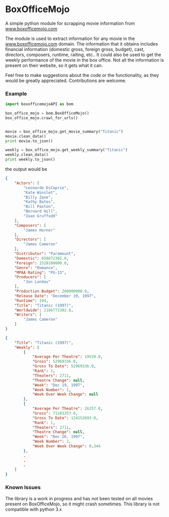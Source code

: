 BoxOfficeMojo
=============

A simple python module for scrapping movie information from www.boxofficemojo.com

The module is used to extract information for any movie in the www.boxofficemojo.com domain. The information that it obtains
includes financial information (domestic gross, foreign gross, budget), cast, directors, composers, runtime, raiting, etc.. 
It could also be used to get the weekly performance of the movie in the box office. 
Not all the information is present on their website, so it gets what it can. 

Feel free to make suggestions about the code or the functionality, as they would be greatly appreciated. Contributions are welcome. 

### Example 

```python
import boxofficemojoAPI as bom

box_office_mojo = bom.BoxOfficeMojo()
box_office_mojo.crawl_for_urls()


movie = box_office_mojo.get_movie_summary("Titanic")
movie.clean_data()
print movie.to_json()

weekly = box_office_mojo.get_weekly_summary("Titanic")
weekly.clean_data()
print weekly.to_json()

```

the output would be 

```json
{
    "Actors": [
        "Leonardo DiCaprio", 
        "Kate Winslet", 
        "Billy Zane", 
        "Kathy Bates", 
        "Bill Paxton", 
        "Bernard Hill", 
        "Ioan Gruffudd"
    ], 
    "Composers": [
        "James Horner"
    ], 
    "Directors": [
        "James Cameron"
    ], 
    "Distributor": "Paramount", 
    "Domestic": 658672302.0,  
    "Foreign": 1528100000.0, 
    "Genre": "Romance", 
    "MPAA Rating": "PG-13", 
    "Producers": [
        "Jon Landau"
    ], 
    "Production Budget": 200000000.0, 
    "Release Date": "December 19, 1997", 
    "Runtime": 194, 
    "Title": "Titanic (1997)", 
    "Worldwide": 2186772302.0, 
    "Writers": [
        "James Cameron"
    ]
}

{
    "Title": "Titanic (1997)", 
    "Weekly": [
        {
            "Average Per Theatre": 19539.0, 
            "Gross": 52969336.0, 
            "Gross To Date": 52969336.0, 
            "Rank": 1, 
            "Theaters": 2711, 
            "Theatre Change": null, 
            "Week": "Dec 19, 1997", 
            "Week Number": 1, 
            "Week Over Week Change": null
        }, 
        {
            "Average Per Theatre": 26257.0, 
            "Gross": 71183357.0, 
            "Gross To Date": 124152693.0, 
            "Rank": 1, 
            "Theaters": 2711, 
            "Theatre Change": null, 
            "Week": "Dec 26, 1997", 
            "Week Number": 2, 
            "Week Over Week Change": 0.344
        }, 
        .
        .
        .
    ]
}
```

### Known Issues

The library is a work in progress and has not been tested on all movies present on BoxOfficeMojo, so it might crash sometimes. 
This library is not compatible with python 3.x

